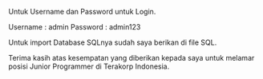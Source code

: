 Untuk Username dan Password untuk Login.

Username : admin
Password : admin123

Untuk import Database SQLnya sudah saya berikan di file SQL.

Terima kasih atas kesempatan yang diberikan kepada saya untuk melamar posisi Junior Programmer di Terakorp Indonesia.
